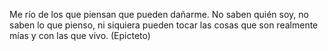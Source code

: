 Me río de los que piensan que pueden dañarme. No saben quién soy, no saben lo que pienso, ni siquiera pueden tocar las cosas que son realmente mías y con las que vivo. (Epicteto)
